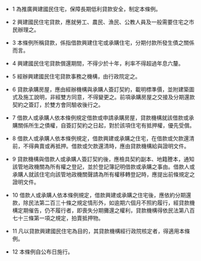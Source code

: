 * 1 為推廣興建國民住宅，保障長期低利貸款安全，制定本條例。

* 2 興建國民住宅貸款，應就勞工、農民、漁民、公教人員及一般需要住宅之市民辦理之。

* 3 本條例所稱貸款，係指借款興建住宅或承購住宅，分期付款所發生債之關係而言。

* 4 興建國民住宅貸款償還期間，不得少於十年，利率不得超過年息六釐。

* 5 經辦興建國民住宅貸款事務之機構，由行政院定之。

* 6 貸款承購房屋，應由經辦機構與承購人簽訂契約，載明標準價，並附建築圖式及施工說明，非經雙方同意，不得變更之。前項承購房屋之交接及分期還款契約之簽訂，於雙方會同驗收後行之。

* 7 借款人或承購人依本條例規定借款或申請承購房屋，貸款機構就該借款或承購關係所生之債權，自簽訂契約之日起，對於該項住宅有抵押權，優先受償。

* 8 借款人或承購人依本條例規定，借款興建或承購之住宅，在借款或欠款還清前，不得典賣或再抵押。借款或欠款還清時，應由貸款機構給與證明文件。

* 9 貸款機構與借款人或承購人簽訂契約後，應檢具契約副本、地籍謄本，通知該管地政機關為所有權之登記，並於登記簿記明借款或承購之事由。借款人或承購人就該住宅向該管地政機關聲請為所有權移轉登記時，應提出前條規定之證明文件。

* 10 借款人或承購人依本條例規定，借款興建或承購之住宅後，應依約分期還款，除民法第二百三十條之規定情形外，如逾期六個月不照約履行，經貸款機構定期催告，仍不履行者，即喪失分期攤還之權利，貸款機構得依民法第八百七十三條第一項之規定，拍賣抵押物。

* 11 凡以貸款興建國民住宅為目的，其貸款機構經行政院核定者，得適用本條例。

* 12 本條例自公布日施行。

